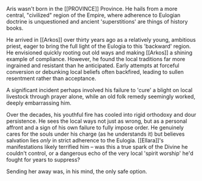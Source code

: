 Aris wasn't born in the [[PROVINCE]] Province. He hails from a more central, "civilized" region of the Empire, where adherence to Eulogian doctrine is unquestioned and ancient 'superstitions' are things of history books. 

He arrived in [[Arkos]] over thirty years ago as a relatively young, ambitious priest, eager to bring the full light of the Eulogia to this 'backward' region. He envisioned quickly rooting out old ways and making [[Arkos]] a shining example of compliance. However, he found the local traditions far more ingrained and resistant than he anticipated. Early attempts at forceful conversion or debunking local beliefs often backfired, leading to sullen resentment rather than acceptance. 

A significant incident perhaps involved his failure to 'cure' a blight on local livestock through prayer alone, while an old folk remedy seemingly worked, deeply embarrassing him. 

Over the decades, his youthful fire has cooled into rigid orthodoxy and dour persistence. He sees the local ways not just as wrong, but as a personal affront and a sign of his own failure to fully impose order. He genuinely cares for the souls under his charge (as he understands it) but believes salvation lies _only_ in strict adherence to the Eulogia. [[Ellara]]'s manifestations likely terrified him – was this a true spark of the Divine he couldn't control, or a dangerous echo of the very local 'spirit worship' he'd fought for years to suppress? 

Sending her away was, in his mind, the only safe option.